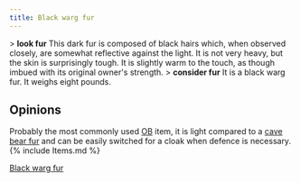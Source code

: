 ```yaml
---
title: Black warg fur
---
```


\> **look fur**
This dark fur is composed of black hairs which, when observed closely,
are
somewhat reflective against the light. It is not very heavy, but the
skin
is surprisingly tough. It is slightly warm to the touch, as though
imbued
with its original owner's strength.
\> **consider fur**
It is a black warg fur.
It weighs eight pounds.

## Opinions

Probably the most commonly used [OB](offensive_bonus "wikilink") item,
it is light compared to a [cave bear fur](cave_bear_fur "wikilink") and
can be easily switched for a cloak when defence is necessary.
{% include Items.md %}

[Black warg fur](Category:Cloaks "wikilink")
